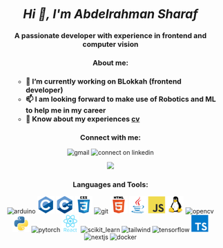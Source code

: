 <div align="center">
<h1 align="center"><i>Hi 👋, I'm Abdelrahman Sharaf</i></h1>
<h3 align="center">A passionate developer with experience in frontend and computer vision</h3>
<h3>About me:<h3>
<ul align="left">

-   🔭 I’m currently working on **BLokkah (frontend developer)**
-   📫 I am looking forward to make use of Robotics and ML to help me in my career
-   📄 Know about my experiences [cv](link)
</ul>

<h3>Connect with me:</h3>
<p>
    <a style="text-decoration:none;" href="mailto:eng.abdelrahman.sharaf@gmail.com"><img src="https://img.shields.io/badge/Gmail-%23EA4335?style=flat&logo=gmail&logoColor=white" alt="gmail" height="30px"></a>
    <a style="text-decoration:none;" href="https://linkedin.com/in/eng-abdelrahman-sharaf"><img
            src="https://custom-icon-badges.demolab.com/badge/LinkedIn-0A66C2?logo=linkedin-white&logoColor=fff" alt="connect on linkedin" height="30px"></a>
</p>

<div > <img src="https://github-readme-stats-abdelrahman-mostafa-kamels-projects.vercel.app/api/top-langs/?username=eng-abdelrahman-sharaf&size_weight=0.5&count_weight=0.5&layout=donut-vertical&hide=cmake"/></div>

<h3 >Languages and Tools:</h3>
<p >
    <a style="text-decoration:none;" href="https://www.arduino.cc/"  rel="noreferrer">
        <img src="https://cdn.worldvectorlogo.com/logos/arduino-1.svg" alt="arduino" width="40" height="40" />
    </a>
    <a style="text-decoration:none;" href="https://www.cprogramming.com/"  rel="noreferrer">
        <img src="https://raw.githubusercontent.com/devicons/devicon/master/icons/c/c-original.svg" alt="c" width="40"
            height="40" />
    </a>
    <a style="text-decoration:none;" href="https://www.w3schools.com/cpp/"  rel="noreferrer">
        <img src="https://raw.githubusercontent.com/devicons/devicon/master/icons/cplusplus/cplusplus-original.svg"
            alt="cplusplus" width="40" height="40" />
    </a>
    <a style="text-decoration:none;" href="https://www.w3schools.com/css/"  rel="noreferrer">
        <img src="https://raw.githubusercontent.com/devicons/devicon/master/icons/css3/css3-original-wordmark.svg"
            alt="css3" width="40" height="40" />
    </a>
    <a style="text-decoration:none;" href="https://git-scm.com/"  rel="noreferrer">
        <img src="https://www.vectorlogo.zone/logos/git-scm/git-scm-icon.svg" alt="git" width="40" height="40" />
    </a>
    <a style="text-decoration:none;" href="https://html.spec.whatwg.org/multipage/"  rel="noreferrer">
        <img src="https://raw.githubusercontent.com/devicons/devicon/master/icons/html5/html5-original-wordmark.svg"
            alt="html5" width="40" height="40" />
    </a>
    <a style="text-decoration:none;" href="https://dev.java/learn/getting-started/"  rel="noreferrer">
        <img src="https://raw.githubusercontent.com/devicons/devicon/master/icons/java/java-original.svg" alt="java"
            width="40" height="40" />
    </a>
    <a style="text-decoration:none;" href="https://developer.mozilla.org/en-US/docs/Web/JavaScript"  rel="noreferrer">
        <img src="https://raw.githubusercontent.com/devicons/devicon/master/icons/javascript/javascript-original.svg"
            alt="javascript" width="40" height="40" />
    </a>
    <a style="text-decoration:none;" href="https://www.linux.org/"  rel="noreferrer">
        <img src="https://raw.githubusercontent.com/devicons/devicon/master/icons/linux/linux-original.svg" alt="linux"
            width="40" height="40" />
    </a>
    <a style="text-decoration:none;" href="https://opencv.org/"  rel="noreferrer">
        <img src="https://www.vectorlogo.zone/logos/opencv/opencv-icon.svg" alt="opencv" width="40" height="40" />
    </a>
    <a style="text-decoration:none;" href="https://www.python.org"  rel="noreferrer">
        <img src="https://raw.githubusercontent.com/devicons/devicon/master/icons/python/python-original.svg"
            alt="python" width="40" height="40" />
    </a>
    <a style="text-decoration:none;" href="https://pytorch.org/"  rel="noreferrer">
        <img src="https://www.vectorlogo.zone/logos/pytorch/pytorch-icon.svg" alt="pytorch" width="40" height="40" />
    </a>
    <a style="text-decoration:none;" href="https://reactjs.org/"  rel="noreferrer">
        <img src="https://raw.githubusercontent.com/devicons/devicon/master/icons/react/react-original-wordmark.svg"
            alt="react" width="40" height="40" />
    </a>
    <a style="text-decoration:none;" href="https://scikit-learn.org/"  rel="noreferrer">
        <img src="https://upload.wikimedia.org/wikipedia/commons/0/05/Scikit_learn_logo_small.svg" alt="scikit_learn"
            width="40" height="40" />
    </a>
    <a style="text-decoration:none;" href="https://tailwindcss.com/"  rel="noreferrer">
        <img src="https://www.vectorlogo.zone/logos/tailwindcss/tailwindcss-icon.svg" alt="tailwind" width="40"
            height="40" />
    </a>
    <a style="text-decoration:none;" href="https://www.tensorflow.org"  rel="noreferrer">
        <img src="https://www.vectorlogo.zone/logos/tensorflow/tensorflow-icon.svg" alt="tensorflow" width="40"
            height="40" />
    </a>
    <a style="text-decoration:none;" href="https://www.typescriptlang.org/"  rel="noreferrer">
        <img src="https://raw.githubusercontent.com/devicons/devicon/master/icons/typescript/typescript-original.svg"
            alt="typescript" width="40" height="40" />
    </a>
    <a style="text-decoration:none;" href="https://www.nextjs.org/"  rel="noreferrer">
        <img src="https://www.vectorlogo.zone/logos/nextjs/nextjs-icon.svg" alt="nextjs" width="40" height="40" />
    </a>
    <a style="text-decoration:none;" href="https://www.docker.com/"  rel="noreferrer">
        <img src="https://www.vectorlogo.zone/logos/docker/docker-tile.svg" alt="docker" width="40" height="40" />
    </a>

</p>
</div>
